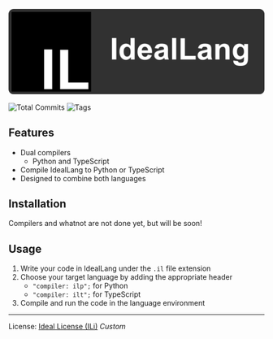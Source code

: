 ![IdealLang](./banner.png)

![Total Commits](https://badgen.net/github/commits/pytmg/ideallang?color=black&icon=github) ![Tags](https://badgen.net/github/tags/pytmg/ideallang?color=black&icon=github)

## Features
- Dual compilers
  - Python and TypeScript
- Compile IdealLang to Python or TypeScript
- Designed to combine both languages

## Installation

Compilers and whatnot are not done yet, but will be soon!

## Usage

1. Write your code in IdealLang under the `.il` file extension
2. Choose your target language by adding the appropriate header
   - `"compiler: ilp";` for Python
   - `"compiler: ilt";` for TypeScript
3. Compile and run the code in the language environment

---

License: [Ideal License (ILi)](./LICENSE) *Custom*
